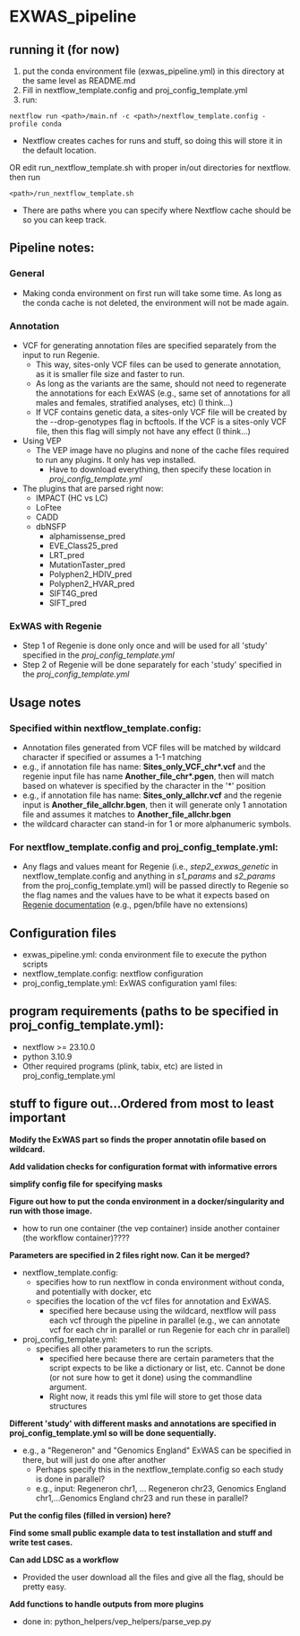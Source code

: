 # EXWAS_pipeline

## running it (for now)
1. put the conda environment file (exwas_pipeline.yml) in this directory at the same level as README.md
2. Fill in nextflow_template.config and proj_config_template.yml
3. run:
```
nextflow run <path>/main.nf -c <path>/nextflow_template.config -profile conda
```
  * Nextflow creates caches for runs and stuff, so doing this will store it in the default location.
    
OR edit run_nextflow_template.sh with proper in/out directories for nextflow. then run
```
<path>/run_nextflow_template.sh
```
  * There are paths where you can specify where Nextflow cache should be so you can keep track.
    

## Pipeline notes:
### General
  * Making conda environment on first run will take some time. As long as the conda cache is not deleted, the environment will not be made again.
### Annotation
  * VCF for generating annotation files are specified separately from the input to run Regenie. 
      * This way, sites-only VCF files can be used to generate annotation, as it is smaller file size and faster to run.
      * As long as the variants are the same, should not need to regenerate the annotations for each ExWAS (e.g., same set of annotations for all males and females, stratified analyses, etc) (I think...)
    * If VCF contains genetic data, a sites-only VCF file will be created by the --drop-genotypes flag in bcftools. If the VCF is a sites-only VCF file, then this flag will simply not have any effect (I think...)
  * Using VEP
    * The VEP image have no plugins and none of the cache files required to run any plugins. It only has vep installed.
      * Have to download everything, then specify these location in *proj_config_template.yml*
  * The plugins that are parsed right now:
     * IMPACT (HC vs LC)
     * LoFtee
     * CADD
     * dbNSFP
       * alphamissense_pred
       * EVE_Class25_pred
       * LRT_pred
       * MutationTaster_pred
       * Polyphen2_HDIV_pred
       * Polyphen2_HVAR_pred
       * SIFT4G_pred
       * SIFT_pred
      
### ExWAS with Regenie
  * Step 1 of Regenie is done only once and will be used for all 'study' specified in the *proj_config_template.yml*
  * Step 2 of Regenie will be done separately for each 'study' specified in the *proj_config_template.yml*
  

## Usage notes
### Specified within nextflow_template.config:
 * Annotation files generated from VCF files will be matched by wildcard character if specified or assumes a 1-1 matching
  * e.g., if annotation file has name: **Sites_only_VCF_chr\*.vcf** and the regenie input file has name **Another_file_chr\*.pgen**, then will match based on whatever is specified by the character in the '*' position
  * e.g., if annotation file has name: **Sites_only_allchr.vcf** and the regenie input is **Another_file_allchr.bgen**, then it will generate only 1 annotation file and assumes it matches to **Another_file_allchr.bgen**
  * the wildcard character can stand-in for 1 or more alphanumeric symbols.
### For nextflow_template.config and proj_config_template.yml:
 * Any flags and values meant for Regenie (i.e., *step2_exwas_genetic* in nextflow_template.config and anything in *s1_params* and *s2_params* from the proj_config_template.yml) will be passed directly to Regenie so the flag names and the values have to be what it expects based on [Regenie documentation](https://rgcgithub.github.io/regenie/options/) (e.g., pgen/bfile have no extensions)

## Configuration files
  * exwas_pipeline.yml: conda environment file to execute the python scripts
  * nextflow_template.config: nextflow configuration
  * proj_config_template.yml: ExWAS configuration yaml files:
## program requirements (paths to be specified in proj_config_template.yml):
  * nextflow >= 23.10.0
  * python 3.10.9
  * Other required programs (plink, tabix, etc) are listed in proj_config_template.yml

## stuff to figure out...Ordered from most to least important

**Modify the ExWAS part so finds the proper annotatin ofile based on wildcard.**

**Add validation checks for configuration format with informative errors**

**simplify config file for specifying masks**

**Figure out how to put the conda environment in a docker/singularity and run with those image.**
  * how to run one container (the vep container) inside another container (the workflow container)????

**Parameters are specified in 2 files right now. Can it be merged?**
  * nextflow_template.config:
    * specifies how to run nextflow in conda environment without conda, and potentially with docker, etc
    * specifies the location of the vcf files for annotation and ExWAS.
      * specified here because using the wildcard, nextflow will pass each vcf through the pipeline in parallel (e.g., we can annotate vcf for each chr in parallel or run Regenie for each chr in parallel)
  * proj_config_template.yml:
    * specifies all other parameters to run the scripts.
      * specified here because there are certain parameters that the script expects to be like a dictionary or list, etc. Cannot be done (or not sure how to get it done) using the commandline argument.
      * Right now, it reads this yml file will store to get those data structures

**Different 'study' with different masks and annotations are specified in proj_config_template.yml so will be done sequentially.**
* e.g., a "Regeneron" and "Genomics England" ExWAS can be specified in there, but will just do one after another
  * Perhaps specify this in the nextflow_template.config so each study is done in parallel?
  * e.g., input: Regeneron chr1, ... Regeneron chr23, Genomics England chr1,...Genomics England chr23 and run these in parallel?

**Put the config files (filled in version) here?**

**Find some small public example data to test installation and stuff and write test cases.**

**Can add LDSC as a workflow**
  * Provided the user download all the files and give all the flag, should be pretty easy.

**Add functions to handle outputs from more plugins**
 * done in:     python_helpers/vep_helpers/parse_vep.py
